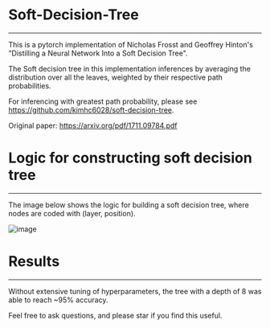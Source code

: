 # Soft-Decision-Tree
******
This is a pytorch implementation of Nicholas Frosst and Geoffrey Hinton's "Distilling a Neural Network Into a Soft Decision Tree".

The Soft decision tree in this implementation inferences by averaging the distribution over all the leaves, weighted by their respective path probabilities.

For inferencing with greatest path probability, please see https://github.com/kimhc6028/soft-decision-tree.

Original paper: https://arxiv.org/pdf/1711.09784.pdf


# Logic for constructing soft decision tree

******
The image below shows the logic for building a soft decision tree, where nodes are coded with (layer, position).


![image](https://github.com/robchenchen/Soft-Decision-Tree/assets/75876491/c3a115d7-2135-40a1-98e6-37f4af6560b1)

# Results
******

Without extensive tuning of hyperparameters, the tree with a depth of 8 was able to reach ~95% accuracy.

Feel free to ask questions, and please star if you find this useful.
